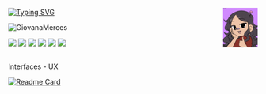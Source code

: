 [![Typing SVG](https://readme-typing-svg.herokuapp.com?font=Fira+Code&pause=938&color=AE4EF7FF&center=false&vCenter=false&repeat=true&random=false&width=435&size=27&lines=Hello%2C+welcome!;my+name+is+Giovana;I+do+Information+Systems;I'm+20+year+old)](https://git.io/typing-svg)<img align="right" alt="cogumelos.gif" src="https://github.com/GiovanaMerces/GiovanaMerces/blob/5359ee2f8ea1e3fef55e1079832f97bb64cb7274/cogumelos.gif" />

![GiovanaMerces](https://github-readme-stats.vercel.app/api?username=GiovanaMerces&show_icons=true&theme=midnight-purple&include_all_commits=true&count_private=true)         
 
<div> 
  <img src="https://img.shields.io/badge/Python-1b004b?style=for-the-badge&logo=python&logoColor=white"/>
  <img src="https://img.shields.io/badge/MySQL-530088?style=for-the-badge&logo=mysql&logoColor=white"/>
  <img src="https://img.shields.io/badge/Colab-7f00b2?style=for-the-badge&logo=googlecolab&color=7f00b2"/>
  <img src="https://img.shields.io/badge/replit-3a33ae?style=for-the-badge&logo=replit&logoColor=white"/>
 	<a href="https://www.kaggle.com/nandamerces" target="_blank"><img src="https://img.shields.io/badge/Kaggle-461e6b?style=for-the-badge&logo=Kaggle&logoColor=white"></a>
  <img src="https://img.shields.io/badge/Figma-4d0491?style=for-the-badge&logo=figma&logoColor=white"/>
</div>

##
Interfaces - UX

[![Readme Card](https://github-readme-stats.vercel.app/api/pin/?username=GiovanaMerces&repo=RelatorioShopp2&theme=neon)](https://github.com/GiovanaMerces/RelatorioShopp2)


